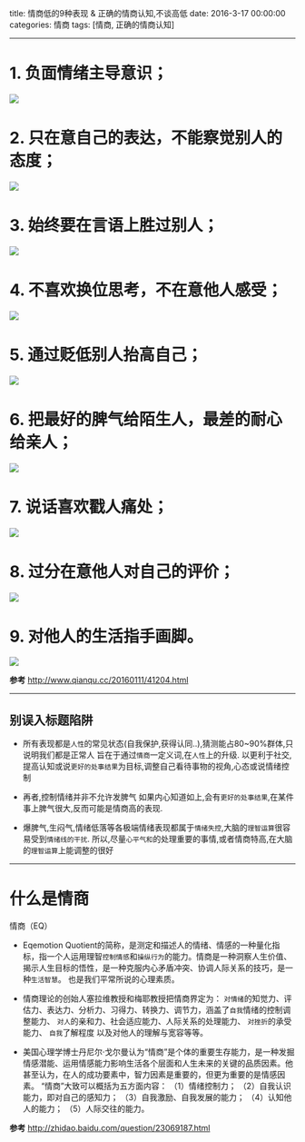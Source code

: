 title: 情商低的9种表现 & 正确的情商认知,不谈高低
date: 2016-3-17 00:00:00
categories: 情商
tags: [情商, 正确的情商认知]

---

# 1. 负面情绪主导意识；
![](http://www.qianqu.cc/uploads/image/article/big/20160111/1452488409208091109.jpg)

# 2. 只在意自己的表达，不能察觉别人的态度；
 ![](http://www.qianqu.cc/uploads/image/article/big/20160111/1452488409810037667.jpg)

# 3. 始终要在言语上胜过别人；
![](http://www.qianqu.cc/uploads/image/article/big/20160111/1452488410173093019.jpg)
 
# 4. 不喜欢换位思考，不在意他人感受；
 ![](http://www.qianqu.cc/uploads/image/article/big/20160111/1452488410761040160.jpg)

# 5. 通过贬低别人抬高自己；
 ![](http://www.qianqu.cc/uploads/image/article/big/20160111/1452488411261058441.jpg)
 
# 6. 把最好的脾气给陌生人，最差的耐心给亲人；
 ![](http://www.qianqu.cc/uploads/image/article/big/20160111/1452488411921008876.jpg)
 
# 7. 说话喜欢戳人痛处；
 ![](http://www.qianqu.cc/uploads/image/article/big/20160111/1452488412171055890.jpg)
 
# 8. 过分在意他人对自己的评价；
 ![](http://www.qianqu.cc/uploads/image/article/big/20160111/1452488413246008328.jpg)
 
# 9. 对他人的生活指手画脚。
![](http://www.qianqu.cc/uploads/image/article/big/20160111/1452488413373059904.jpg)

**参考** http://www.qianqu.cc/20160111/41204.html

---

## 别误入标题陷阱
- 所有表现都是`人性`的常见状态(自我保护,获得认同..),猜测能占80~90%群体,只说明我们都是正常人
旨在于通过`情商`一定义词,在`人性`上的升级.
以更利于社交,提高认知或说`更好的处事结果`为目标,调整自己看待事物的视角,心态或说情绪控制

- 再者,控制情绪并非不允许发脾气
如果内心知道如上,会有`更好的处事结果`,在某件事上脾气很大,反而可能是情商高的表现.

- 爆脾气,生闷气,情绪低落等各极端情绪表现都属于`情绪失控`,大脑的`理智运算`很容易受到`情绪线的干扰`.
所以,尽量`心平气和`的处理重要的事情,或者情商特高,在大脑的`理智运算`上能调整的很好

---

# 什么是情商

情商（EQ）
- Eqemotion Quotient的简称，是测定和描述人的情绪、情感的一种量化指标，指一个人运用理智`控制情感`和`操纵行为`的能力。情商是一种洞察人生价值、揭示人生目标的悟性，是一种克服内心矛盾冲突、协调人际关系的技巧，是一种`生活智慧`。 也是我们平常所说的心理素质。

- 情商理论的创始人塞拉维教授和梅耶教授把情商界定为：
`对情绪`的知觉力、评估力、表达力、分析力、习得力、转换力、调节力，涵盖了`自我`情绪的控制调整能力、
`对人`的亲和力、社会适应能力、人际关系的处理能力、
`对挫折`的承受能力、
`自我`了解程度
以及对他人的理解与宽容等等。

- 美国心理学博士丹尼尔·戈尔曼认为“情商”是个体的重要生存能力，是一种发掘情感潜能、运用情感能力影响生活各个层面和人生未来的关键的品质因素。他甚至认为，在人的成功要素中，智力因素是重要的，但更为重要的是情感因素。
“情商”大致可以概括为五方面内容：
（1）情绪控制力；
（2）自我认识能力，即对自己的感知力；
（3）自我激励、自我发展的能力；
（4）认知他人的能力；
（5）人际交往的能力。

**参考** http://zhidao.baidu.com/question/23069187.html